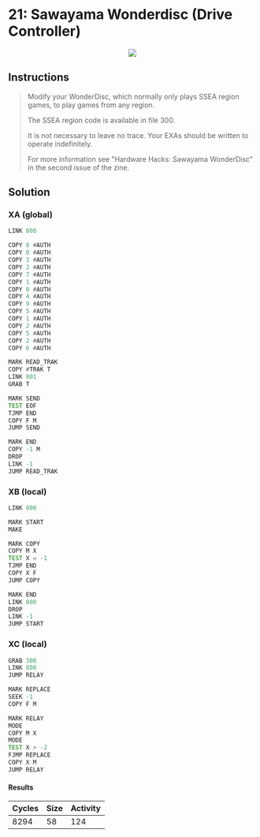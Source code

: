 # 21: Sawayama Wonderdisc (Drive Controller)

<div align="center"><img src="EXAPUNKS - Sawayama WonderDisc (8294, 58, 124, 2022-12-05-19-33-53).gif" /></div>

## Instructions
> Modify your WonderDisc, which normally only plays SSEA region games, to play games from any region.
> 
> The SSEA region code is available in file 300.
> 
> It is not necessary to leave no trace. Your EXAs should be written to operate indefinitely.
> 
> For more information see "Hardware Hacks: Sawayama WonderDisc" in the second issue of the zine.

## Solution

### XA (global)
```asm
LINK 800

COPY 8 #AUTH
COPY 0 #AUTH
COPY 3 #AUTH
COPY 2 #AUTH
COPY 7 #AUTH
COPY 1 #AUTH
COPY 0 #AUTH
COPY 4 #AUTH
COPY 9 #AUTH
COPY 5 #AUTH
COPY 1 #AUTH
COPY 2 #AUTH
COPY 5 #AUTH
COPY 2 #AUTH
COPY 6 #AUTH

MARK READ_TRAK
COPY #TRAK T
LINK 801
GRAB T

MARK SEND
TEST EOF
TJMP END
COPY F M
JUMP SEND

MARK END
COPY -1 M
DROP
LINK -1
JUMP READ_TRAK
```

### XB (local)
```asm
LINK 800

MARK START
MAKE

MARK COPY
COPY M X
TEST X = -1
TJMP END
COPY X F
JUMP COPY

MARK END
LINK 800
DROP
LINK -1
JUMP START
```

### XC (local)
```asm
GRAB 300
LINK 800
JUMP RELAY

MARK REPLACE
SEEK -1
COPY F M

MARK RELAY
MODE
COPY M X
MODE
TEST X > -2
FJMP REPLACE
COPY X M
JUMP RELAY
```

#### Results
| Cycles | Size | Activity |
|--------|------|----------|
| 8294   | 58   | 124      |
